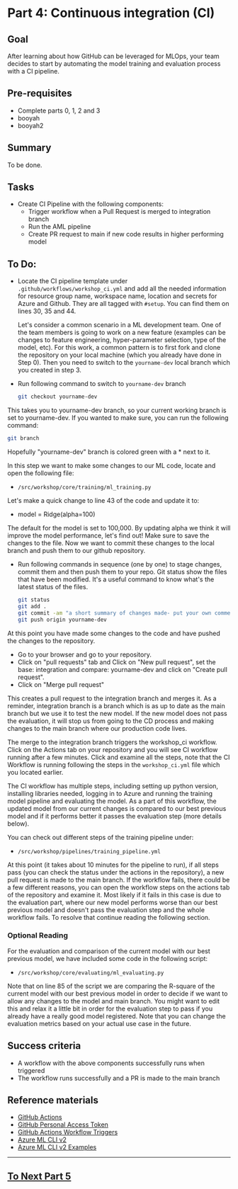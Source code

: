 # Part 4: Continuous integration (CI)

## Goal 
After learning about how GitHub can be leveraged for MLOps, your team decides to start by automating the model training and evaluation process with a CI pipeline.

## Pre-requisites
- Complete parts 0, 1, 2 and 3
- booyah
- booyah2

## Summary
To be done.

## Tasks

- Create CI Pipeline with the following components:
    - Trigger workflow when a Pull Request is merged to integration branch 
    - Run the AML pipeline
    - Create PR request to main if new code results in higher performing model

## To Do:

- Locate the CI pipeline template under ```.github/workflows/workshop_ci.yml``` and add all the needed information for resource group name, workspace name, location and secrets for Azure and Github. They are all tagged with ```#setup```. You can find them on lines 30, 35 and 44.


  Let's consider a common scenario in a ML development team. One of the team members is going to work on a new feature (examples can be changes to feature engineering, hyper-parameter selection, type of the model, etc). For this work, a common pattern is to first fork and clone the repository on your local machine (which you already have done in Step 0).  Then you need to switch to the ```yourname-dev``` local branch which you created in step 3.


- Run following command to switch to ```yourname-dev``` branch
    ```bash
    git checkout yourname-dev
    ```

This takes you to yourname-dev branch, so your current working branch is set to yourname-dev. If you wanted to make sure, you can run the following command:
    
```bash 
git branch
```
Hopefully "yourname-dev" branch is colored green with a * next to it.

In this step we want to make some changes to our ML code, locate and open the following file:

-  ```/src/workshop/core/training/ml_training.py```

Let's make a quick change to line 43 of the code and update it to:

- model = Ridge(alpha=100)

The default for the model is set to 100,000. By updating alpha we think it will improve the model performance, let's find out! Make sure to save the changes to the file. Now we want to commit these changes to the local branch and push them to our github repository.

- Run following commands in sequence (one by one) to stage changes, commit them and then push them to your repo. Git status show the files that have been modified. It's a useful command to know what's the latest status of the files.
    ```bash
    git status
    git add .
    git commit -am "a short summary of changes made- put your own comments here"
    git push origin yourname-dev
    ```
At this point you have made some changes to the code and have pushed the changes to the repository.

- Go to your browser and go to your repository. 
- Click on "pull requests" tab and Click on "New pull request", set the base: integration and compare: yourname-dev and click on "Create pull request".
- Click on "Merge pull request"

This creates a pull request to the integration branch and merges it. As a reminder, integration branch is a branch which is as up to date as the main branch but we use it to test the new model. If the new model does not pass the evaluation, it will stop us from going to the CD process and making changes to the main branch where our production code lives.

The merge to the integration branch triggers the workshop_ci workflow. Click on the Actions tab on your repository and you will see CI workflow running after a few minutes. Click and examine all the steps, note that the CI Workflow is running following the steps in the ```workshop_ci.yml``` file which you located earlier.

The CI workflow has multiple steps, including setting up python version, installing libraries needed, logging in to Azure and running the training model pipeline and evaluating the model. As a part of this workflow, the updated model from our current changes is compared to our best previous model and if it performs better it passes the evaluation step (more details below).

You can check out different steps of the training pipeline under:

- ```/src/workshop/pipelines/training_pipeline.yml```

At this point (it takes about 10 minutes for the pipeline to run), if all steps pass (you can check the status under the actions in the repository), a new pull request is made to the main branch. If the workflow fails, there could be a few different reasons, you can open the workflow steps on the actions tab of the repository and examine it. Most likely if it fails in this case is due to the evaluation part, where our new model performs worse than our best previous model and doesn't pass the evaluation step and the whole workflow fails. To resolve that continue reading the following section.

### Optional Reading
For the evaluation and comparison of the current model with our best previous model, we have included some code in the following script:

- ```/src/workshop/core/evaluating/ml_evaluating.py```

Note that on line 85 of the script we are comparing the R-square of the current model with our best previous model in order to decide if we want to allow any changes to the model and main branch. You might want to edit this and relax it a little bit in order for the evaluation step to pass if you already have a really good model registered. Note that you can change the evaluation metrics based on your actual use case in the future.


## Success criteria
- A workflow with the above components successfully runs when triggered
- The workflow runs successfully and a PR is made to the main branch

## Reference materials

- [GitHub Actions](https://github.com/features/actions)
- [GitHub Personal Access Token](https://docs.github.com/en/authentication/keeping-your-account-and-data-secure/creating-a-personal-access-token#creating-a-token)
- [GitHub Actions Workflow Triggers](https://docs.github.com/en/actions/using-workflows/events-that-trigger-workflows)
- [Azure ML CLI v2](https://docs.microsoft.com/en-us/azure/machine-learning/how-to-train-cli)
- [Azure ML CLI v2 Examples](https://github.com/Azure/azureml-examples/tree/main/cli)

---

## [To Next Part 5](part_5.md)

